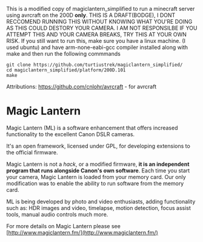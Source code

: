 This is a modified copy of magiclantern_simplified to run a minecraft server using avrcraft on the 200D **only**.
THIS IS A DRAFT(BODGE), I DONT RECCOMEND RUNNING THIS WITHOUT KNOWING WHAT YOU'RE DOING AS THIS COULD DESTORY YOUR CAMERA. I AM NOT RESPONSILBE IF YOU ATTEMPT THIS AND YOUR CAMERA BREAKS, TRY THIS AT YOUR OWN RISK.
If you still want to run this, make sure you have a linux machine. (I used ubuntu) and have arm-none-eabi-gcc compiler installed along with make and then run the following commmands
```
git clone https://github.com/turtiustrek/magiclantern_simplified/
cd magiclantern_simplified/platform/200D.101
make
```

Attributions:
https://github.com/cnlohr/avrcraft - for avrcraft

Magic Lantern
=============

Magic Lantern (ML) is a software enhancement that offers increased
functionality to the excellent Canon DSLR cameras.
  
It's an open framework, licensed under GPL, for developing extensions to the
official firmware.

Magic Lantern is not a *hack*, or a modified firmware, **it is an
independent program that runs alongside Canon's own software**. 
Each time you start your camera, Magic Lantern is loaded from your memory
card. Our only modification was to enable the ability to run software
from the memory card.

ML is being developed by photo and video enthusiasts, adding
functionality such as: HDR images and video, timelapse, motion
detection, focus assist tools, manual audio controls much more.

For more details on Magic Lantern please see [http://www.magiclantern.fm/](http://www.magiclantern.fm/)
